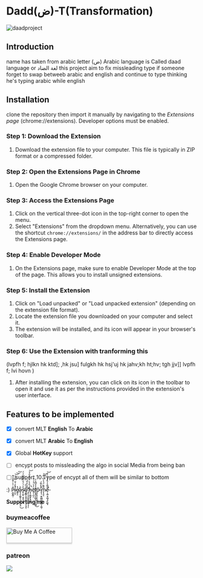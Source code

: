 
# Dadd(ض)-T(Transformation) 
  ![daadproject](https://github.com/Adamkaram/Daad-T/assets/52092726/2aa00f43-d506-4e08-ae0e-13b364de0750)


## Introduction

name has taken from arabic letter (ض) Arabic language is Called  daad language or لغة الضاد 
this project aim to fix missleading type if someone forget to swap betweeb arabic and english and continue to type 
thinking he's typing arabic while english 

## Installation

clone the repository then import it manually by navigating to the *Extensions page* (chrome://extensions). Developer options must be enabled.




### Step 1: Download the Extension

1. Download the extension file to your computer. This file is typically in ZIP format or a compressed folder.

### Step 2: Open the Extensions Page in Chrome

1. Open the Google Chrome browser on your computer.

### Step 3: Access the Extensions Page

1. Click on the vertical three-dot icon in the top-right corner to open the menu.
2. Select "Extensions" from the dropdown menu. Alternatively, you can use the shortcut `chrome://extensions/` in the address bar to directly access the Extensions page.

### Step 4: Enable Developer Mode

1. On the Extensions page, make sure to enable Developer Mode at the top of the page. This allows you to install unsigned extensions.

### Step 5: Install the Extension

1. Click on "Load unpacked" or "Load unpacked extension" (depending on the extension file format).
2. Locate the extension file you downloaded on your computer and select it.
3. The extension will be installed, and its icon will appear in your browser's toolbar.

### Step 6: Use the Extension with tranforming this 
(lvpfh f; hjlkn hk ktd]; ,hk jsu] fulgkh hk hsj'uj hk jahv;kh ht;hv; tgh jjv]] lvpfh f; lvi hovn )

1. After installing the extension, you can click on its icon in the toolbar to open it and use it as per the instructions provided in the extension's user interface.



## Features to be implemented

- [x] convert MLT  **English** To **Arabic** 
- [x] convert MLT  **Arabic** To **English** 
- [x] Global **HotKey** support
- [ ] encypt posts to missleading the algo in social Media from being ban 
- [ ] support 10 Type of encypt  all of them will be similar to bottom 


:) P̶̮̺͈̪̠̃̇̓̀̔͌̑͛͌l̶̨̮̹̾̊͑͋̿̓̾͘̚͝͝͠é̸͚͕̱̽a̶̢̧̞͚̰̗͕̯͓̯̥̱̘̤̋̀͜s̴̛͓̖̼̟͔̥̟͉̗̩̀̾́̈́̑̔̄̎̂͆̒̈́ȩ̸̪͇̖̝̲͙̮͕̦͉̞͎̭̽͛̏́ͅ ̷̡̢̧̛̛̣̞͖̯͕̦͙͕̝̣̏͒͛͛̀̅̔͘̕ͅh̵̟͓̣̳̼͓̝̭̺̞̾͋̊͐̈́͒͛͋̽͛͘̚͝ẽ̵̛̥̦̜̲̯̓̔͑̉́͒ļ̸̢͍͙̦̻̞̫̦̟̱̲̲̊͒̅͆̾̒͜p̴̥̥͓̣͎̞̬̃̕ ̴̢̨̦̮̼̪̻͖̞͓̳͕̯͖̦͒̀̊͌́̚m̴͓͉͈͉͂͌̏̈́̔̾͆̀͋͝e̶̦͙̺̝̥̻̘̘̹̲̱͓͊̿̊̒̆̓͑̋̇̀̐̚̚͝







**Supporting me** :

### buymeacoffee
<a href="https://www.buymeacoffee.com/ahmadkarm4B" target="_blank"><img src="https://www.buymeacoffee.com/assets/img/custom_images/orange_img.png" alt="Buy Me A Coffee" style="height: 41px !important;width: 174px !important;box-shadow: 0px 3px 2px 0px rgba(190, 190, 190, 0.5) !important;-webkit-box-shadow: 0px 3px 2px 0px rgba(190, 190, 190, 0.5) !important;" ></a>

### patreon


<a href="https://patreon.com/juavascript"><img src="https://img.shields.io/endpoint.svg?url=https%3A%2F%2Fshieldsio-patreon.vercel.app%2Fapi%3Fusername%3Dendel%26type%3Dpatrons&style=for-the-badge" /> </a>


